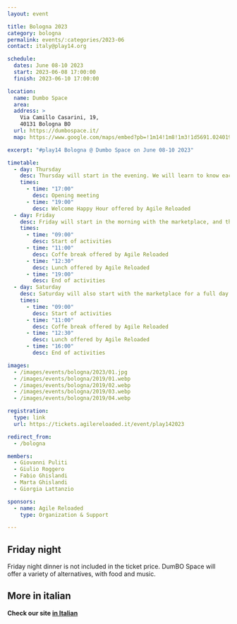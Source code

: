 ```yaml
---
layout: event

title: Bologna 2023
category: bologna
permalink: events/:categories/2023-06
contact: italy@play14.org

schedule:
  dates: June 08-10 2023
  start: 2023-06-08 17:00:00
  finish: 2023-06-10 17:00:00

location: 
  name: Dumbo Space
  area: 
  address: >
    Via Camillo Casarini, 19, 
    40131 Bologna BO
  url: https://dumbospace.it/
  map: https://www.google.com/maps/embed?pb=!1m14!1m8!1m3!1d5691.0240192142555!2d11.326888!3d44.504665!3m2!1i1024!2i768!4f13.1!3m3!1m2!1s0x477fd486fd12c80b%3A0x7f5d87941c77bf70!2sVia%20Camillo%20Casarini%2C%2019%2C%2040131%20Bologna%20BO!5e0!3m2!1sit!2sit!4v1673460734406!5m2!1sit!2sit

excerpt: "#play14 Bologna @ Dumbo Space on June 08-10 2023"

timetable:
  - day: Thursday
    desc: Thursday will start in the evening. We will learn to know each other and share a nice dinner all together.
    times:
      - time: "17:00"
        desc: Opening meeting
      - time: "19:00"
        desc: Welcome Happy Hour offered by Agile Reloaded 
  - day: Friday
    desc: Friday will start in the morning with the marketplace, and then we will play games all day long.
    times:
      - time: "09:00"
        desc: Start of activities
      - time: "11:00"
        desc: Coffe break offered by Agile Reloaded
      - time: "12:30"
        desc: Lunch offered by Agile Reloaded
      - time: "19:00"
        desc: End of activities
  - day: Saturday
    desc: Saturday will also start with the marketplace for a full day of games. Whoever needs to catch a plane can leave earlier.
    times:
      - time: "09:00"
        desc: Start of activities
      - time: "11:00"
        desc: Coffe break offered by Agile Reloaded
      - time: "12:30"
        desc: Lunch offered by Agile Reloaded
      - time: "16:00"
        desc: End of activities

images:
  - /images/events/bologna/2023/01.jpg
  - /images/events/bologna/2019/01.webp
  - /images/events/bologna/2019/02.webp
  - /images/events/bologna/2019/03.webp
  - /images/events/bologna/2019/04.webp

registration:
  type: link
  url: https://tickets.agilereloaded.it/event/play142023

redirect_from:
  - /bologna

members:
  - Giovanni Puliti
  - Giulio Roggero
  - Fabio Ghislandi
  - Marta Ghislandi
  - Giorgia Lattanzio

sponsors:
  - name: Agile Reloaded
    type: Organization & Support

---
```


## Friday night

Friday night dinner is not included in the ticket price. DumBO Space will offer a variety of alternatives, with food and music.

## More in italian

**Check our site [in Italian](http://www.play14.it/)**

